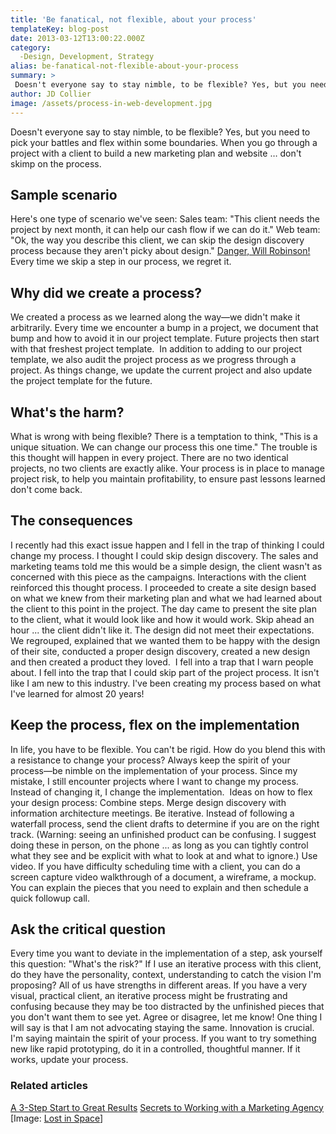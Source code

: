 ```yaml
---
title: 'Be fanatical, not flexible, about your process'
templateKey: blog-post
date: 2013-03-12T13:00:22.000Z
category: 
  -Design, Development, Strategy
alias: be-fanatical-not-flexible-about-your-process
summary: > 
 Doesn't everyone say to stay nimble, to be flexible? Yes, but you need to pick your battles and flex within some boundaries. When you go through a project with a client to build a new marketing plan and website … don't skimp on the process.
author: JD Collier
image: /assets/process-in-web-development.jpg
---
```


Doesn't everyone say to stay nimble, to be flexible? Yes, but you need to pick your battles and flex within some boundaries. When you go through a project with a client to build a new marketing plan and website … don't skimp on the process.

Sample scenario 
----------------

Here's one type of scenario we've seen: Sales team: "This client needs the project by next month, it can help our cash flow if we can do it." Web team: "Ok, the way you describe this client, we can skip the design discovery process because they aren't picky about design." [Danger, Will Robinson!](https://www.youtube.com/watch?v=OWwOJlOI1nU) Every time we skip a step in our process, we regret it. 

Why did we create a process?
----------------------------

We created a process as we learned along the way—we didn't make it arbitrarily. Every time we encounter a bump in a project, we document that bump and how to avoid it in our project template. Future projects then start with that freshest project template.  In addition to adding to our project template, we also audit the project process as we progress through a project. As things change, we update the current project and also update the project template for the future.

What's the harm?
----------------

What is wrong with being flexible? There is a temptation to think, "This is a unique situation. We can change our process this one time." The trouble is this thought will happen in every project. There are no two identical projects, no two clients are exactly alike. Your process is in place to manage project risk, to help you maintain profitability, to ensure past lessons learned don't come back.

The consequences
----------------

I recently had this exact issue happen and I fell in the trap of thinking I could change my process. I thought I could skip design discovery. The sales and marketing teams told me this would be a simple design, the client wasn't as concerned with this piece as the campaigns. Interactions with the client reinforced this thought process. I proceeded to create a site design based on what we knew from their marketing plan and what we had learned about the client to this point in the project. The day came to present the site plan to the client, what it would look like and how it would work. Skip ahead an hour ... the client didn't like it. The design did not meet their expectations.  We regrouped, explained that we wanted them to be happy with the design of their site, conducted a proper design discovery, created a new design and then created a product they loved.  I fell into a trap that I warn people about. I fell into the trap that I could skip part of the project process. It isn't like I am new to this industry. I've been creating my process based on what I've learned for almost 20 years! 

Keep the process, flex on the implementation
--------------------------------------------

In life, you have to be flexible. You can't be rigid. How do you blend this with a resistance to change your process? Always keep the spirit of your process—be nimble on the implementation of your process. Since my mistake, I still encounter projects where I want to change my process. Instead of changing it, I change the implementation.  Ideas on how to flex your design process: Combine steps. Merge design discovery with information architecture meetings. Be iterative. Instead of following a waterfall process, send the client drafts to determine if you are on the right track. (Warning: seeing an unfinished product can be confusing. I suggest doing these in person, on the phone ... as long as you can tightly control what they see and be explicit with what to look at and what to ignore.) Use video. If you have difficulty scheduling time with a client, you can do a screen capture video walkthrough of a document, a wireframe, a mockup. You can explain the pieces that you need to explain and then schedule a quick followup call.

Ask the critical question
-------------------------

Every time you want to deviate in the implementation of a step, ask yourself this question: "What's the risk?" If I use an iterative process with this client, do they have the personality, context, understanding to catch the vision I'm proposing? All of us have strengths in different areas. If you have a very visual, practical client, an iterative process might be frustrating and confusing because they may be too distracted by the unfinished pieces that you don't want them to see yet. Agree or disagree, let me know! One thing I will say is that I am not advocating staying the same. Innovation is crucial. I'm saying maintain the spirit of your process. If you want to try something new like rapid prototyping, do it in a controlled, thoughtful manner. If it works, update your process. 

### Related articles

[A 3-Step Start to Great Results](/insights/3-step-start-great-results) [Secrets to Working with a Marketing Agency](/insights/secrets-working-marketing-agency) \[Image: [Lost in Space](https://en.wikipedia.org/wiki/Lost_in_Space)\]